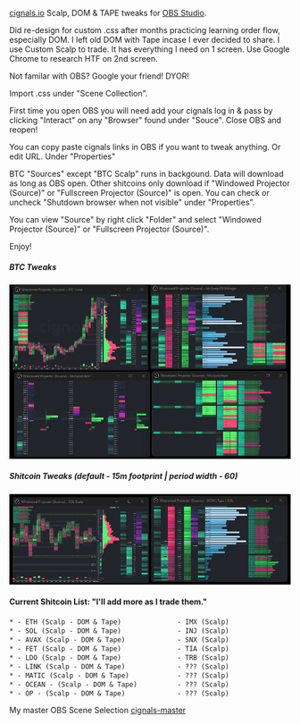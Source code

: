 [cignals.io](https://cignals.io/) Scalp, DOM & TAPE tweaks for [OBS Studio](https://obsproject.com/).

Did re-design for custom .css after months practicing learning order flow, especially DOM.  I left old DOM with Tape incase I ever decided to share.  I use Custom Scalp to trade.  It has everything I need on 1 screen. Use Google Chrome to research HTF on 2nd screen.  

Not familar with OBS?  Google your friend!  DYOR! 

Import .css under "Scene Collection".

First time you open OBS you will need add your cignals log in & pass by clicking "Interact" on any "Browser" found under "Souce".   Close OBS and reopen!  

You can copy paste cignals links in OBS if you want to tweak anything.  Or edit URL.  Under "Properties"

BTC "Sources" except "BTC Scalp" runs in backgound.  Data will download as long as OBS open.  Other shitcoins only download if "Windowed Projector (Source)" or "Fullscreen Projector (Source)" is open.  You can check or uncheck "Shutdown browser when not visible" under "Properties".

You can view "Source" by right click "Folder" and select "Windowed Projector (Source)" or "Fullscreen Projector (Source)".

Enjoy!

##### BTC Tweaks

![Screenshot-1](/media/cignals-BTC-tweaks.png)

##### Shitcoin Tweaks (default - 15m footprint | period width - 60)

![Screenshot-1](/media/cignals-shitcoin-tweaks.png)

  #### Current Shitcoin List: "I'll add more as I trade them."
    * - ETH (Scalp - DOM & Tape)              - IMX (Scalp)
    * - SOL (Scalp - DOM & Tape)              - INJ (Scalp)
    * - AVAX (Scalp - DOM & Tape)             - SNX (Scalp)
    * - FET (Scalp - DOM & Tape)              - TIA (Scalp)
    * - LDO (Scalp - DOM & Tape)              - TRB (Scalp)
    * - LINK (Scalp - DOM & Tape)             - ??? (Scalp)
    * - MATIC (Scalp - DOM & Tape)            - ??? (Scalp)
    * - OCEAN - (Scalp - DOM & Tape)          - ??? (Scalp)
    * - OP - (Scalp - DOM & Tape)             - ??? (Scalp)
  
My master OBS Scene Selection [cignals-master](/json/cignals-master.json)





